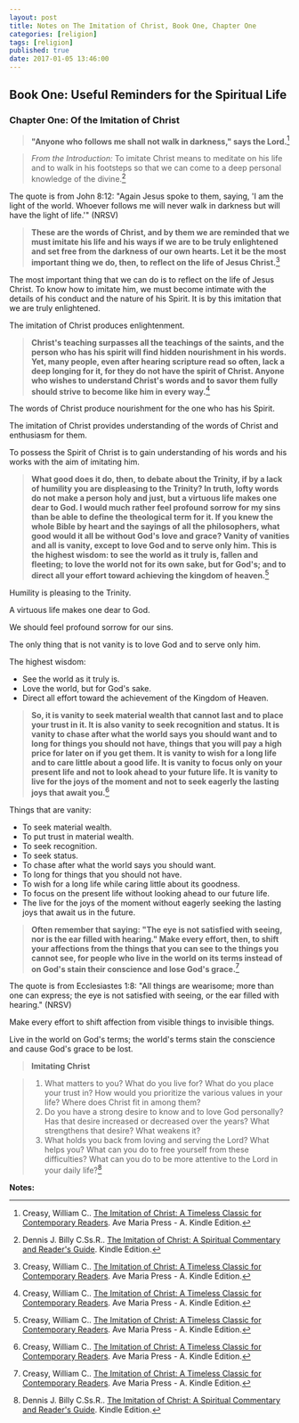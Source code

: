 ```yaml
---
layout: post
title: Notes on The Imitation of Christ, Book One, Chapter One
categories: [religion]
tags: [religion]
published: true
date: 2017-01-05 13:46:00
---
```


## Book One: Useful Reminders for the Spiritual Life

### Chapter One: Of the Imitation of Christ

> **"Anyone who follows me shall not walk in darkness," says the Lord.**[^text]

> _From the Introduction:_ To imitate Christ means to meditate on his life and to walk in his footsteps so that we can come to a deep personal knowledge of the divine.[^commentary]

The quote is from John 8:12: "Again Jesus spoke to them, saying, 'I am the light of the world. Whoever follows me will never walk in darkness but will have the light of life.'" (NRSV)

> **These are the words of Christ, and by them we are reminded that we must imitate his life and his ways if we are to be truly enlightened and set free from the darkness of our own hearts. <span class="highlight">Let it be the most important thing we do, then, to reflect on the life of Jesus Christ.</span>**[^text]

The most important thing that we can do is to reflect on the life of Jesus Christ. To know how to imitate him, we must become intimate with the details of his conduct and the nature of his Spirit. It is by this imitation that we are truly enlightened.

The imitation of Christ produces enlightenment.

> **Christ's teaching surpasses all the teachings of the saints, and <span class="highlight">the person who has his spirit will find hidden nourishment in his words</span>. Yet, many people, even after hearing scripture read so often, lack a deep longing for it, for they do not have the spirit of Christ. Anyone who wishes to understand Christ's words and to savor them fully should strive to become like him in every way.**[^text]

The words of Christ produce nourishment for the one who has his Spirit.

The imitation of Christ provides understanding of the words of Christ and enthusiasm for them.

To possess the Spirit of Christ is to gain understanding of his words and his works with the aim of imitating him.

> **What good does it do, then, to debate about the Trinity, if by a lack of humility you are displeasing to the Trinity? In truth, lofty words do not make a person holy and just, but a virtuous life makes one dear to God. I would much rather feel profound sorrow for my sins than be able to define the theological term for it. If you knew the whole Bible by heart and the sayings of all the philosophers, what good would it all be without God's love and grace? Vanity of vanities and all is vanity, except to love God and to serve only him. This is the highest wisdom: to see the world as it truly is, fallen and fleeting; to love the world not for its own sake, but for God's; and to direct all your effort toward achieving the kingdom of heaven.**[^text]

Humility is pleasing to the Trinity.

A virtuous life makes one dear to God.

We should feel profound sorrow for our sins.

The only thing that is not vanity is to love God and to serve only him.

The highest wisdom:

- See the world as it truly is.
- Love the world, but for God's sake.
- Direct all effort toward the achievement of the Kingdom of Heaven.

> **So, it is vanity to seek material wealth that cannot last and to place your trust in it. It is also vanity to seek recognition and status. It is vanity to chase after what the world says you should want and to long for things you should not have, things that you will pay a high price for later on if you get them. It is vanity to wish for a long life and to care little about a good life. It is vanity to focus only on your present life and not to look ahead to your future life. It is vanity to live for the joys of the moment and not to seek eagerly the lasting joys that await you.**[^text]

Things that are vanity:

- To seek material wealth.
- To put trust in material wealth.
- To seek recognition.
- To seek status.
- To chase after what the world says you should want.
- To long for things that you should not have.
- To wish for a long life while caring little about its goodness.
- To focus on the present life without looking ahead to our future life.
- The live for the joys of the moment without eagerly seeking the lasting joys that await us in the future.

> **Often remember that saying: "The eye is not satisfied with seeing, nor is the ear filled with hearing." Make every effort, then, to shift your affections from the things that you can see to the things you cannot see, for people who live in the world on its terms instead of on God's stain their conscience and lose God's grace.**[^text]

The quote is from Ecclesiastes 1:8: "All things are wearisome; more than one can express; the eye is not satisfied with seeing, or the ear filled with hearing." (NRSV)

Make every effort to shift affection from visible things to invisible things.

Live in the world on God's terms; the world's terms stain the conscience and cause God's grace to be lost.

> **Imitating Christ**

> 1. What matters to you? What do you live for? What do you place your trust in? How would you prioritize the various values in your life? Where does Christ fit in among them?
> 2. Do you have a strong desire to know and to love God personally? Has that desire increased or decreased over the years? What strengthens that desire? What weakens it?
> 3. What holds you back from loving and serving the Lord? What helps you? What can you do to free yourself from these difficulties? What can you do to be more attentive to the Lord in your daily life?[^commentary]

**Notes:**

[^text]: Creasy, William C.. [The Imitation of Christ: A Timeless Classic for Contemporary Readers](http://a.co/6gXlDEk). Ave Maria Press - A. Kindle Edition.
[^commentary]: Dennis J. Billy C.Ss.R.. [The Imitation of Christ: A Spiritual Commentary and Reader's Guide](http://a.co/aNKwyIV). Kindle Edition.
